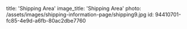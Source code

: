 title: 'Shipping Area'
image_title: 'Shipping Area'
photo: /assets/images/shipping-information-page/shipping9.jpg
id: 94410701-fc85-4e9d-a6fb-80ac2dbe7760
